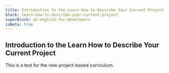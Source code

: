```yaml
---
title: Introduction to the Learn How to Describe Your Current Project
block: learn-how-to-describe-your-current-project
superBlock: a2-english-for-developers
isBeta: true
---
```


## Introduction to the Learn How to Describe Your Current Project

This is a test for the new project-based curriculum.
